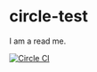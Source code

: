 circle-test
===========

I am a read me.

[![Circle CI](https://circleci.com/gh/brandonbloom/circle-test.png?style=badge)](https://circleci.com/gh/brandonbloom/circle-test)
